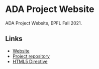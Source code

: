 # ADA Project Website

ADA Project Website, EPFL Fall 2021.

## Links

- [Website](quentin18.github.io/newspapers)
- [Project repository](https://github.com/epfl-ada/ada-2021-project-t-ada)
- [HTML5 Directive](https://html5up.net/directive)
